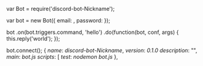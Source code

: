 var Bot = require('discord-bot-Nickname');
 
var bot = new Bot({
    email: <email>,
    password: <pass>
});
 
bot
    .on(bot.triggers.command, 'hello')
    .do(function(bot, conf, args) {
        this.reply('world');
    });
 
bot.connect();
{
*name*: *discord-bot-Nickname*,
*version*: *0.1.0*
*description*: "",
*main*: *bot.js*
*scripts*: [
*test*: *nodemon bot.js*
},
